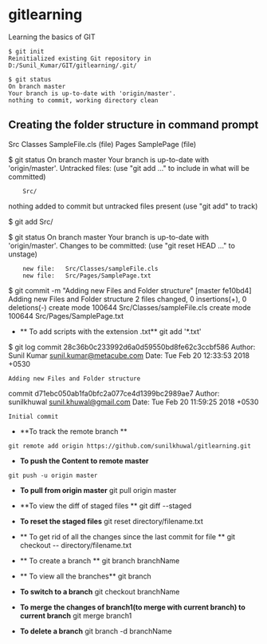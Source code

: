 # gitlearning
Learning the basics of GIT

```
$ git init
Reinitialized existing Git repository in D:/Sunil_Kumar/GIT/gitlearning/.git/
```

```
$ git status
On branch master
Your branch is up-to-date with 'origin/master'.
nothing to commit, working directory clean
```
## Creating the folder structure in command prompt 
Src
	Classes
		SampleFile.cls (file)
	Pages
		SamplePage (file)

$ git status
On branch master
Your branch is up-to-date with 'origin/master'.
Untracked files:
  (use "git add <file>..." to include in what will be committed)

        Src/

nothing added to commit but untracked files present (use "git add" to track)

$ git add Src/

$ git status
On branch master
Your branch is up-to-date with 'origin/master'.
Changes to be committed:
  (use "git reset HEAD <file>..." to unstage)

        new file:   Src/Classes/sampleFile.cls
        new file:   Src/Pages/SamplePage.txt

$ git commit -m "Adding new Files and Folder structure"
[master fe10bd4] Adding new Files and Folder structure
 2 files changed, 0 insertions(+), 0 deletions(-)
 create mode 100644 Src/Classes/sampleFile.cls
 create mode 100644 Src/Pages/SamplePage.txt

 
* ** To add scripts with the extension .txt**
git add '*.txt'

$ git log
commit 28c36b0c233992d6a0d59550bd8fe62c3ccbf586
Author: Sunil Kumar <sunil.kumar@metacube.com>
Date:   Tue Feb 20 12:33:53 2018 +0530

    Adding new Files and Folder structure

commit d71ebc050ab1fa0bfc2a077ce4d1399bc2989ae7
Author: sunilkhuwal <sunil.khuwal@gmail.com>
Date:   Tue Feb 20 11:59:25 2018 +0530

    Initial commit

* **To track the remote branch **
```
git remote add origin https://github.com/sunilkhuwal/gitlearning.git
```

* **To push the Content to remote master**
```
git push -u origin master
```
* **To pull from origin master**
git pull origin master

* **To view the diff of staged files **
git diff --staged

* **To reset the staged files**
git reset directory/filename.txt

* ** To get rid of all the changes since the last commit for file **
git checkout -- directory/filename.txt

* ** To create a branch **
git branch branchName

* ** To view all the branches**
git branch

* **To switch to a branch**
git checkout branchName

* **To merge the changes of branch1(to merge with current branch) to current branch**
git merge branch1

* **To delete a branch**
git branch -d branchName

